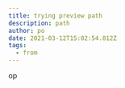 ```yaml
---
title: trying preview path
description: path
author: po
date: 2021-03-12T15:02:54.812Z
tags:
  - from
---
```

op